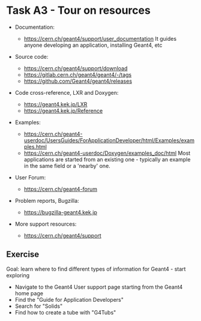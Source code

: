 Task A3 - Tour on resources
===========================

- Documentation:
  - https://cern.ch/geant4/support/user_documentation
  It guides anyone developing an application, installing Geant4, etc

- Source code:
  - https://cern.ch/geant4/support/download
  - https://gitlab.cern.ch/geant4/geant4/-/tags
  - https://github.com/Geant4/geant4/releases

- Code cross-reference, LXR and Doxygen:
  - https://geant4.kek.jp/LXR
  - https://geant4.kek.jp/Reference

- Examples:
  - https://cern.ch/geant4-userdoc/UsersGuides/ForApplicationDeveloper/html/Examples/examples.html
  - https://cern.ch/geant4-userdoc/Doxygen/examples_doc/html
  Most applications are started from an existing one - typically an example in the same field or a 'nearby' one.

- User Forum:
  - https://cern.ch/geant4-forum

- Problem reports, Bugzilla:
  - https://bugzilla-geant4.kek.jp

- More support resources:
  - https://cern.ch/geant4/support

Exercise
--------
Goal: learn where to find different types of information for Geant4 - start exploring

- Navigate to the Geant4 User support page starting from the Geant4 home page
- Find the "Guide for Application Developers"
- Search for "Solids"
- Find how to create a tube with "G4Tubs"
